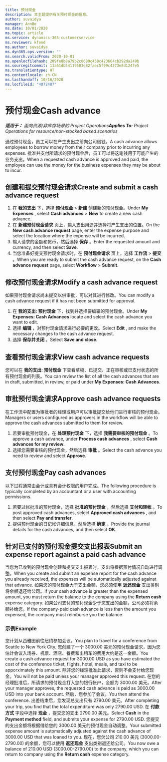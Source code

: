 ```yaml
---
title: 预付现金
description: 本主题提供有关预付现金的信息。
author: suvaidya
manager: AnnBe
ms.date: 10/01/2020
ms.topic: article
ms.service: dynamics-365-customerservice
ms.reviewer: kfend
ms.author: suvaidya
ms.dyn365.ops.version: ''
ms.search.validFrom: 2020-10-01
ms.openlocfilehash: 209fe0b8a79b2c0689c458c423664cb292da249b
ms.sourcegitcommit: 11a61db54119503e82faec5f99c4273e8d1247e5
ms.translationtype: HT
ms.contentlocale: zh-CN
ms.lasthandoff: 10/16/2020
ms.locfileid: "4072487"
---
```

# <a name="cash-advance"></a><span data-ttu-id="83eb4-103">预付现金</span><span class="sxs-lookup"><span data-stu-id="83eb4-103">Cash advance</span></span>

<span data-ttu-id="83eb4-104">_**适用于：** 面向资源/非库存场景的 Project Operations_</span><span class="sxs-lookup"><span data-stu-id="83eb4-104">_**Applies To:** Project Operations for resource/non-stocked based scenarios_</span></span>

<span data-ttu-id="83eb4-105">通过预付现金，员工可以在产生支出之前向公司借钱。</span><span class="sxs-lookup"><span data-stu-id="83eb4-105">A cash advance allows employees to borrow money from their company prior to incurring any expenses.</span></span> <span data-ttu-id="83eb4-106">批准并支付所请求的预付现金后，员工可以将这笔钱用于可能产生的业务支出。</span><span class="sxs-lookup"><span data-stu-id="83eb4-106">When a requested cash advance is approved and paid, the employee can use the money for the business expenses they may be about to incur.</span></span> 

## <a name="create-and-submit-a-cash-advance-request"></a><span data-ttu-id="83eb4-107">创建和提交预付现金请求</span><span class="sxs-lookup"><span data-stu-id="83eb4-107">Create and submit a cash advance request</span></span>

1. <span data-ttu-id="83eb4-108">在 **我的支出** 下，选择 **预付现金** > **新建** 创建新的预付现金。</span><span class="sxs-lookup"><span data-stu-id="83eb4-108">Under **My Expenses** , select **Cash advances** > **New** to create a new cash advance.</span></span> 
2. <span data-ttu-id="83eb4-109">在 **新建预付现金请求** 页上，输入支出用途并选择将产生支出的位置。</span><span class="sxs-lookup"><span data-stu-id="83eb4-109">On the **New cash advance request** page, enter the expense purpose and select the location where the expense will be incurred.</span></span>
3. <span data-ttu-id="83eb4-110">输入请求的金额和货币，然后选择 **保存** 。</span><span class="sxs-lookup"><span data-stu-id="83eb4-110">Enter the requested amount and currency, and then select **Save**.</span></span> 
4. <span data-ttu-id="83eb4-111">当您准备好提交预付现金请求时，在 **预付现金请求** 页上，选择 **工作流** > **提交** 。</span><span class="sxs-lookup"><span data-stu-id="83eb4-111">When you are ready to submit the cash advance request, on the **Cash advance request** page, select **Workflow** > **Submit**.</span></span>

## <a name="modify-a-cash-advance-request"></a><span data-ttu-id="83eb4-112">修改预付现金请求</span><span class="sxs-lookup"><span data-stu-id="83eb4-112">Modify a cash advance request</span></span>

<span data-ttu-id="83eb4-113">如果预付现金请求尚未提交以供审批，可以对其进行修改。</span><span class="sxs-lookup"><span data-stu-id="83eb4-113">You can modify a cash advance request if it has not been submitted for approval.</span></span>

1. <span data-ttu-id="83eb4-114">在 **我的支出: 预付现金** 下，找到并选择要编辑的预付现金。</span><span class="sxs-lookup"><span data-stu-id="83eb4-114">Under **My Expenses: Cash Advances** locate and select the cash advance you want to edit.</span></span>
2. <span data-ttu-id="83eb4-115">选择 **编辑** ，对预付现金请求进行必要的更改。</span><span class="sxs-lookup"><span data-stu-id="83eb4-115">Select **Edit** , and make the necessary changes to the cash advance request.</span></span> 
3. <span data-ttu-id="83eb4-116">选择 **保存并关闭** 。</span><span class="sxs-lookup"><span data-stu-id="83eb4-116">Select **Save and close**.</span></span>


## <a name="view-cash-advance-requests"></a><span data-ttu-id="83eb4-117">查看预付现金请求</span><span class="sxs-lookup"><span data-stu-id="83eb4-117">View cash advance requests</span></span>
<span data-ttu-id="83eb4-118">您可以在 **我的支出: 预付现金** 下查看草稿、已提交、正在审核或已支付状态的所有预付现金的列表。</span><span class="sxs-lookup"><span data-stu-id="83eb4-118">You can review the list of all the cash advances that are in draft, submitted, in review, or paid under **My Expenses: Cash Advances**.</span></span> 

## <a name="approve-cash-advance-requests"></a><span data-ttu-id="83eb4-119">审批预付现金请求</span><span class="sxs-lookup"><span data-stu-id="83eb4-119">Approve cash advance requests</span></span>

<span data-ttu-id="83eb4-120">在工作流中配置为审批者的经理或用户可以审批提交给他们进行审核的预付现金。</span><span class="sxs-lookup"><span data-stu-id="83eb4-120">Managers or users configured as approvers in the workflow will be able to approve the cash advances submitted to them for review.</span></span> 

1. <span data-ttu-id="83eb4-121">若要审批预付现金，在 **处理预付现金** 下，选择 **我需要审核的预付现金** 。</span><span class="sxs-lookup"><span data-stu-id="83eb4-121">To approve a cash advance, under **Process cash advances** , select **Cash advances for my review**.</span></span>
2. <span data-ttu-id="83eb4-122">选择您需要审核的预付现金，然后选择 **审批** 。</span><span class="sxs-lookup"><span data-stu-id="83eb4-122">Select the cash advance you need to review and select **Approve**.</span></span>  

## <a name="pay-cash-advances"></a><span data-ttu-id="83eb4-123">支付预付现金</span><span class="sxs-lookup"><span data-stu-id="83eb4-123">Pay cash advances</span></span> 
<span data-ttu-id="83eb4-124">以下过程通常由会计或具有会计权限的用户完成。</span><span class="sxs-lookup"><span data-stu-id="83eb4-124">The following procedure is typically completed by an accountant or a user with accounting permissions.</span></span>

1. <span data-ttu-id="83eb4-125">若要过帐批准的预付现金，选择 **批准的预付现金** ，然后选择 **支付和转帐** 。</span><span class="sxs-lookup"><span data-stu-id="83eb4-125">To post approved cash advances, select **Approved cash advances** , and then select **Pay and transfer**.</span></span>  
2. <span data-ttu-id="83eb4-126">提供预付现金的日记帐详细信息，然后选择 **确定** 。</span><span class="sxs-lookup"><span data-stu-id="83eb4-126">Provide the journal details for the cash advances, and then select **OK**.</span></span> 

## <a name="submit-an-expense-report-against-a-paid-cash-advance"></a><span data-ttu-id="83eb4-127">针对已支付的预付现金提交支出报表</span><span class="sxs-lookup"><span data-stu-id="83eb4-127">Submit an expense report against a paid cash advance</span></span> 

<span data-ttu-id="83eb4-128">当您为已收到的预付现金创建和提交支出报表时，支出将根据预付情况自动进行调整。</span><span class="sxs-lookup"><span data-stu-id="83eb4-128">When you create and submit an expense report for the cash advance you already received, the expenses will be automatically adjusted against that advance.</span></span> <span data-ttu-id="83eb4-129">如果您的预付现金大于支出金额，您必须使用 **返还现金** 支出类别将余额退还给公司。</span><span class="sxs-lookup"><span data-stu-id="83eb4-129">If your cash advance is greater than the expensed amount, you must return the balance to the company using the **Return cash** expense category.</span></span> <span data-ttu-id="83eb4-130">如果公司支付的预付现金少于您支出的金额，公司必须将余额补给您。</span><span class="sxs-lookup"><span data-stu-id="83eb4-130">If the company-paid cash advance is less than the amount you expensed, the company must reimburse you the balance.</span></span> 

### <a name="example"></a><span data-ttu-id="83eb4-131">示例</span><span class="sxs-lookup"><span data-stu-id="83eb4-131">Example</span></span>
<span data-ttu-id="83eb4-132">您计划从西雅图前往纽约参加会议。</span><span class="sxs-lookup"><span data-stu-id="83eb4-132">You plan to travel for a conference from Seattle to New York City.</span></span> <span data-ttu-id="83eb4-133">您创建了一个 3000.00 美元的预付现金请求，因为您估计会议入场券、机票、酒店、餐费和出租车的费用大约是这一金额。</span><span class="sxs-lookup"><span data-stu-id="83eb4-133">You create a cash advance request for 3000.00 USD as you have estimated the cost of the conference ticket, flights, hotel, meals, and taxi to be apporximately this amount.</span></span> <span data-ttu-id="83eb4-134">除非您的经理批准此请求，否则不会支付给您现金。</span><span class="sxs-lookup"><span data-stu-id="83eb4-134">You will not be paid unless your manager approved this request.</span></span> <span data-ttu-id="83eb4-135">在您的经理批准后，所请求的预付现金打入您的银行帐户，金额为 3000.00 美元。</span><span class="sxs-lookup"><span data-stu-id="83eb4-135">After your manager approves, the requested cash advance is paid as 3000.00 USD into your bank account.</span></span> <span data-ttu-id="83eb4-136">然后，您参加了会议。</span><span class="sxs-lookup"><span data-stu-id="83eb4-136">You then attend the conference.</span></span> <span data-ttu-id="83eb4-137">出差结束后，您发现总支出只有 2790.00 美元。</span><span class="sxs-lookup"><span data-stu-id="83eb4-137">After completing your trip, you find that the total expenditure was only 2790.00 USD.</span></span> <span data-ttu-id="83eb4-138">在 **付款方式** 字段中选择 **现金** ，提交您的支出 2790.00 美元。</span><span class="sxs-lookup"><span data-stu-id="83eb4-138">Select **Cash** in the **Payment method** field, and submits your expense for 2790.00 USD.</span></span> <span data-ttu-id="83eb4-139">您提交的支出金额将根据借给您的 3000.00 美元的预付现金自动调整。</span><span class="sxs-lookup"><span data-stu-id="83eb4-139">Your submitted expense amount is automatically adjusted against the cash advance of 3000.00 USD that was loaned to you.</span></span> <span data-ttu-id="83eb4-140">现在，您欠公司 210.00 美元 (3000.00-2790.00) 的余额，您可以使用 **返还现金** 支出类别退还给公司。</span><span class="sxs-lookup"><span data-stu-id="83eb4-140">You now owe a balance of 210.00 USD (3000.00-2790.00) to the company, which you can return to company using the **Return cash** expense category.</span></span> 
